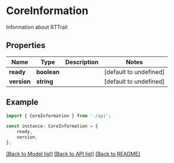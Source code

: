 # CoreInformation

Information about RTTrail

## Properties

Name | Type | Description | Notes
------------ | ------------- | ------------- | -------------
**ready** | **boolean** |  | [default to undefined]
**version** | **string** |  | [default to undefined]

## Example

```typescript
import { CoreInformation } from './api';

const instance: CoreInformation = {
    ready,
    version,
};
```

[[Back to Model list]](../README.md#documentation-for-models) [[Back to API list]](../README.md#documentation-for-api-endpoints) [[Back to README]](../README.md)
